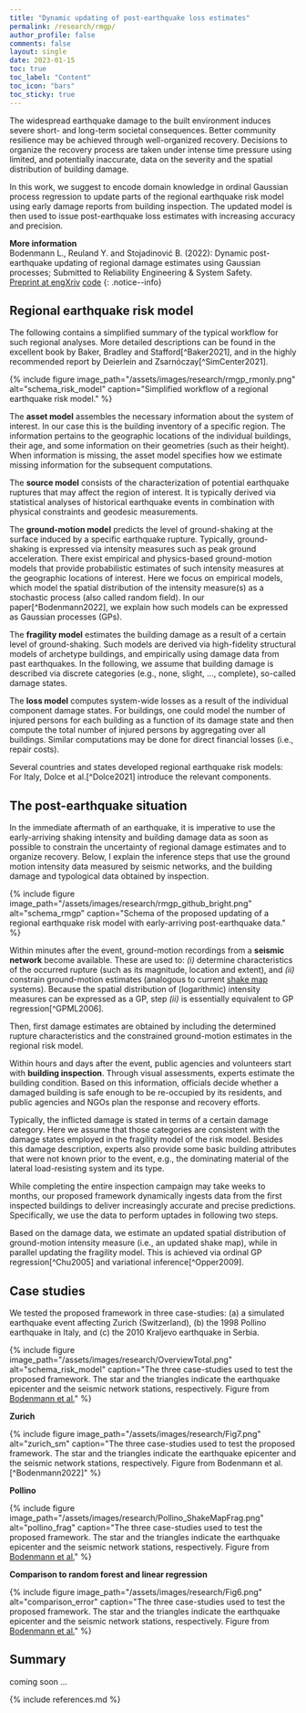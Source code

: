 ```yaml
---
title: "Dynamic updating of post-earthquake loss estimates"
permalink: /research/rmgp/
author_profile: false
comments: false
layout: single
date: 2023-01-15
toc: true
toc_label: "Content"
toc_icon: "bars"  
toc_sticky: true  
---
```


The widespread earthquake damage to the built environment induces severe short- and long-term societal consequences. Better community resilience may be achieved through well-organized recovery. Decisions to organize the recovery process are taken under intense time pressure using limited, and potentially inaccurate, data on the severity and the spatial distribution of building damage. 

In this work, we suggest to encode domain knowledge in ordinal Gaussian process regression to update parts of the regional earthquake risk model using early damage reports from building inspection. The updated model is then used to issue post-earthquake loss estimates with increasing accuracy and precision. 

**More information** <br /> Bodenmann L., Reuland Y. and Stojadinović B. (2022): Dynamic post-earthquake updating of regional damage estimates using Gaussian processes; Submitted to Reliability Engineering & System Safety. <br /> <a class="btn btn--primary" href="https://doi.org/10.31224/2205"> <i class="fa fa-file-pdf fa-lg"></i> Preprint at engXriv</a> <a class="btn btn--primary" href="https://github.com/bodlukas/earthquake-rmgp"> <i class="fa fa-code" aria-hidden="true"></i> code</a>
{: .notice--info}

## Regional earthquake risk model

The following contains a simplified summary of the typical workflow for such regional analyses. More detailed descriptions can be found in the excellent book by Baker, Bradley and Stafford[^Baker2021], and in the highly recommended report by Deierlein and Zsarnóczay[^SimCenter2021].

{% include figure image_path="/assets/images/research/rmgp_rmonly.png" alt="schema_risk_model" caption="Simplified workflow of a regional earthquake risk model." %}

The **asset model** assembles the necessary information about the system of interest. In our case this is the building inventory of a specific region. The information pertains to the geographic locations of the individual buildings, their age, and some information on their geometries (such as their height). When information is missing, the asset model specifies how we estimate missing information for the subsequent computations. 

The **source model** consists of the characterization of potential earthquake ruptures that may affect the region of interest. It is typically derived via statistical analyses of historical earthquake events in combination with physical constraints and geodesic measurements. 

The **ground-motion model** predicts the level of ground-shaking at the surface induced by a specific earthquake rupture. Typically, ground-shaking is expressed via intensity measures such as peak ground acceleration. There exist empirical and physics-based ground-motion models that provide probabilistic estimates of such intensity measures at the geographic locations of interest. Here we focus on empirical models, which model the spatial distribution of the intensity measure(s) as a stochastic process (also called random field). In our paper[^Bodenmann2022], we explain how such models can be expressed as Gaussian processes (GPs).

The **fragility model** estimates the building damage as a result of a certain level of ground-shaking. Such models are derived via high-fidelity structural models of archetype buildings, and empirically using damage data from past earthquakes. In the following, we assume that building damage is described via discrete categories (e.g., none, slight, ..., complete), so-called damage states.

The **loss model** computes system-wide losses as a result of the individual component damage states. For buildings, one could model the number of injured persons for each building as a function of its damage state and then compute the total number of injured persons by aggregating over all buildings. Similar computations may be done for direct financial losses (i.e., repair costs). 

Several countries and states developed regional earthquake risk models: For Italy, Dolce et al.[^Dolce2021] introduce the relevant components.

## The post-earthquake situation

In the immediate aftermath of an earthquake, it is imperative to use the early-arriving shaking intensity and building damage data as soon as possible to constrain the uncertainty of regional damage estimates and to organize recovery. Below, I explain the inference steps that use the ground motion intensity data measured by seismic networks, and the building damage and typological data obtained by inspection.

{% include figure image_path="/assets/images/research/rmgp_github_bright.png" alt="schema_rmgp" caption="Schema of the proposed updating of a regional earthquake risk model with early-arriving post-earthquake data." %}

Within minutes after the event, ground-motion recordings from a **seismic network** become available. These are used to: _(i)_ determine characteristics of the occurred rupture (such as its magnitude, location and extent), and _(ii)_ constrain ground-motion estimates (analogous to current [shake map](https://earthquake.usgs.gov/data/shakemap/) systems). Because the spatial distribution of (logarithmic) intensity measures can be expressed as a GP, step _(ii)_ is essentially equivalent to GP regression[^GPML2006]. 

Then, first damage estimates are obtained by including the determined rupture characteristics and the constrained ground-motion estimates in the regional risk model.

Within hours and days after the event, public agencies and volunteers start with **building inspection**. Through visual assessments, experts estimate the building condition. Based on this information, officials decide whether a damaged building is safe enough to be re-occupied by its residents, and public agencies and NGOs plan the response and recovery efforts.

Typically, the inflicted damage is stated in terms of a certain damage category. Here we assume that those categories are consistent with the damage states employed in the fragility model of the risk model. Besides this damage description, experts also provide some basic building attributes that were not known prior to the event, e.g., the dominating material of the lateral load-resisting system and its type. 

While completing the entire inspection campaign may take weeks to months, our proposed framework dynamically ingests data from the first inspected buildings to deliver increasingly accurate and precise predictions. Specifically, we use the data to perform uptades in following two steps.

Based on the damage data, we estimate an updated spatial distribution of ground-motion intensity measure (i.e., an updated shake map), while in parallel updating the fragility model. This is achieved via ordinal GP regression[^Chu2005] and variational inference[^Opper2009].

## Case studies
We tested the proposed framework in three case-studies: (a) a simulated earthquake event affecting Zurich (Switzerland), (b) the 1998 Pollino earthquake in Italy, and (c) the 2010 Kraljevo earthquake in Serbia.  

{% include figure image_path="/assets/images/research/OverviewTotal.png" alt="schema_risk_model" caption="The three case-studies used to test the proposed framework. The star and the triangles indicate the earthquake epicenter and the seismic network stations, respectively. Figure from [Bodenmann et al.](https://doi.org/10.31224/2205)" %}

**Zurich**

{% include figure image_path="/assets/images/research/Fig7.png" alt="zurich_sm" caption="The three case-studies used to test the proposed framework. The star and the triangles indicate the earthquake epicenter and the seismic network stations, respectively. Figure from Bodenmann et al.[^Bodenmann2022]" %}

**Pollino**

{% include figure image_path="/assets/images/research/Pollino_ShakeMapFrag.png" alt="pollino_frag" caption="The three case-studies used to test the proposed framework. The star and the triangles indicate the earthquake epicenter and the seismic network stations, respectively. Figure from [Bodenmann et al.](https://doi.org/10.31224/2205)" %}

**Comparison to random forest and linear regression**

{% include figure image_path="/assets/images/research/Fig6.png" alt="comparison_error" caption="The three case-studies used to test the proposed framework. The star and the triangles indicate the earthquake epicenter and the seismic network stations, respectively. Figure from [Bodenmann et al.](https://doi.org/10.31224/2205)" %}

## Summary
coming soon ...

{% include references.md %}
